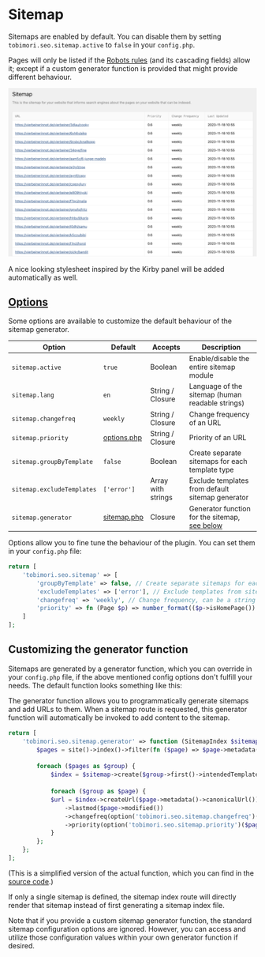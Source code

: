 # Sitemap

Sitemaps are enabled by default. You can disable them by setting `tobimori.seo.sitemap.active` to `false` in your `config.php`.

Pages will only be listed if the [Robots rules](/docs/robots.md) (and its cascading fields) allow it; except if a custom generator function is provided that might provide different behaviour.

![Sitemap Example](/docs/_assets/sitemap-example.png)

A nice looking stylesheet inspired by the Kirby panel will be added automatically as well.

## [Options](/config/options.php)

Some options are available to customize the default behaviour of the sitemap generator.

| Option                     | Default                                    | Accepts            | Description                                                                          |
| -------------------------- | ------------------------------------------ | ------------------ | ------------------------------------------------------------------------------------ |
| `sitemap.active`           | `true`                                     | Boolean            | Enable/disable the entire sitemap module                                             |
| `sitemap.lang`             | `en`                                       | String / Closure   | Language of the sitemap (human readable strings)                                     |
| `sitemap.changefreq`       | `weekly`                                   | String / Closure   | Change frequency of an URL                                                           |
| `sitemap.priority`         | [options.php](/config/options.php#L69)     | String / Closure   | Priority of an URL                                                                   |
| `sitemap.groupByTemplate`  | `false`                                    | Boolean            | Create separate sitemaps for each template type                                      |
| `sitemap.excludeTemplates` | `['error']`                                | Array with strings | Exclude templates from default sitemap generator                                     |
| `sitemap.generator`        | [sitemap.php](/config/options/sitemap.php) | Closure            | Generator function for the sitemap, [see below](#customizing-the-generator-function) |

Options allow you to fine tune the behaviour of the plugin. You can set them in your `config.php` file:

```php
return [
    'tobimori.seo.sitemap' => [
        'groupByTemplate' => false, // Create separate sitemaps for each template type
        'excludeTemplates' => ['error'], // Exclude templates from sitemap
        'changefreq' => 'weekly', // Change frequency, can be a string or a function
        'priority' => fn (Page $p) => number_format(($p->isHomePage()) ? 1 : max(1 - 0.2 * $p->depth(), 0.2), 1), // Priority, can be a string or a function
    ]
];
```

## Customizing the generator function

Sitemaps are generated by a generator function, which you can override in your `config.php` file, if the above mentioned config options don't fulfill your needs. The default function looks something like this:

The generator function allows you to programmatically generate sitemaps and add URLs to them. When a sitemap route is requested, this generator function will automatically be invoked to add content to the sitemap.

```php
return [
    'tobimori.seo.sitemap.generator' => function (SitemapIndex $sitemap) {
        $pages = site()->index()->filter(fn ($page) => $page->metadata()->robotsIndex()->toBool())->group('intendedTemplate');

        foreach ($pages as $group) {
            $index = $sitemap->create($group->first()->intendedTemplate()->name());

            foreach ($group as $page) {
            $url = $index->createUrl($page->metadata()->canonicalUrl())
                ->lastmod($page->modified())
                ->changefreq(option('tobimori.seo.sitemap.changefreq')($page))
                ->priority(option('tobimori.seo.sitemap.priority')($page));
            }
        };
    };
];
```

(This is a simplified version of the actual function, which you can find in the [source code](/config/options/sitemap.php).)

If only a single sitemap is defined, the sitemap index route will directly render that sitemap instead of first generating a sitemap index file.

Note that if you provide a custom sitemap generator function, the standard sitemap configuration options are ignored. However, you can access and utilize those configuration values within your own generator function if desired.

